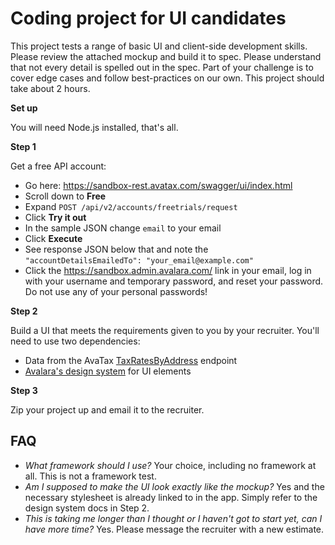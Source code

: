 # Coding project for UI candidates
This project tests a range of basic UI and client-side development skills. Please review the attached mockup and build it to spec. Please understand that not every detail is spelled out in the spec. Part of your challenge is to cover edge cases and  follow best-practices on our own. This project should take about 2 hours.

**Set up**

You will need Node.js installed, that's all.

**Step 1** 

Get a free API account: 
- Go here: https://sandbox-rest.avatax.com/swagger/ui/index.html
- Scroll down to **Free**
- Expand `POST /api/v2/accounts/freetrials/request`
- Click **Try it out**
- In the sample JSON change `email` to your email
- Click **Execute**
- See response JSON below that and note the `"accountDetailsEmailedTo": "your_email@example.com"`
- Click the https://sandbox.admin.avalara.com/ link in your email, log in with your username and temporary password, and reset your password. Do not use any of your personal passwords!

**Step 2**

Build a UI that meets the requirements given to you by your recruiter. You'll need to use two dependencies:
- Data from the AvaTax [TaxRatesByAddress](https://developer.avalara.com/api-reference/avatax/rest/v2/methods/Free/TaxRatesByAddress/) endpoint
- [Avalara's design system](https://s-docs.assets.avalara.com) for UI elements

**Step 3** 

Zip your project up and email it to the recruiter.

## FAQ
- _What framework should I use?_ Your choice, including no framework at all. This is not a framework test.
- _Am I supposed to make the UI look exactly like the mockup?_ Yes and the necessary stylesheet is already linked to in the app. Simply refer to the design system docs in Step 2.
- _This is taking me longer than I thought or I haven't got to start yet, can I have more time?_ Yes. Please message the recruiter with a new estimate.
